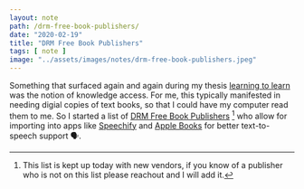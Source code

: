 ```yaml
---
layout: note
path: /drm-free-book-publishers/
date: "2020-02-19"
title: "DRM Free Book Publishers"
tags: [ note ]
image: "../assets/images/notes/drm-free-book-publishers.jpeg"
---
```


Something that surfaced again and again during my thesis [learning to learn](gndclouds.cc/learning-to-learn) was the notion of knowledge access. For me, this typically manifested in needing digial copies of text books, so that I could have my computer read them to me. So I started a list of [DRM Free Book Publishers](https://notion.so/tinyfactories/a9c391b2f0d94cc7b6a03cd9a7a4083f?v=65d645341e5f408eb9939003e6e98b7a) [^1] who allow for importing into apps like [Speechify](https://www.getspeechify.com/) and [Apple Books](https://www.apple.com/apple-books/) for better text-to-speech support 🗣.


[^1]: This list is kept up today with new vendors, if you know of a publisher who is not on this list please reachout and I will add it.
